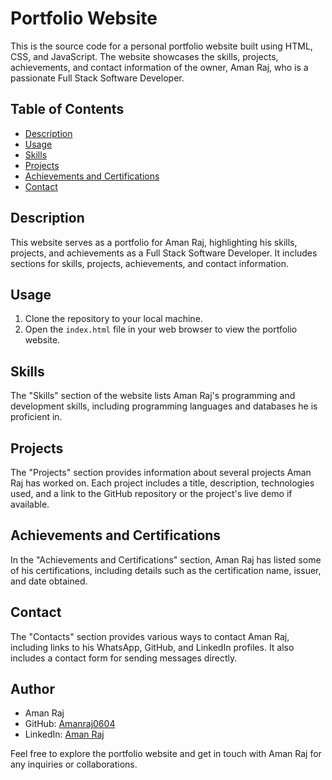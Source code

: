 # Portfolio Website

This is the source code for a personal portfolio website built using HTML, CSS, and JavaScript. The website showcases the skills, projects, achievements, and contact information of the owner, Aman Raj, who is a passionate Full Stack Software Developer.

## Table of Contents

- [Description](#description)
- [Usage](#usage)
- [Skills](#skills)
- [Projects](#projects)
- [Achievements and Certifications](#achievements-and-certifications)
- [Contact](#contact)

## Description

This website serves as a portfolio for Aman Raj, highlighting his skills, projects, and achievements as a Full Stack Software Developer. It includes sections for skills, projects, achievements, and contact information.

## Usage

1. Clone the repository to your local machine.
2. Open the `index.html` file in your web browser to view the portfolio website.

## Skills

The "Skills" section of the website lists Aman Raj's programming and development skills, including programming languages and databases he is proficient in.

## Projects

The "Projects" section provides information about several projects Aman Raj has worked on. Each project includes a title, description, technologies used, and a link to the GitHub repository or the project's live demo if available.

## Achievements and Certifications

In the "Achievements and Certifications" section, Aman Raj has listed some of his certifications, including details such as the certification name, issuer, and date obtained.

## Contact

The "Contacts" section provides various ways to contact Aman Raj, including links to his WhatsApp, GitHub, and LinkedIn profiles. It also includes a contact form for sending messages directly.

## Author

- Aman Raj
- GitHub: [Amanraj0604](https://github.com/Amanraj0604)
- LinkedIn: [Aman Raj](https://www.linkedin.com/in/aman-raj-772328256/)

Feel free to explore the portfolio website and get in touch with Aman Raj for any inquiries or collaborations.
